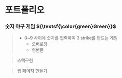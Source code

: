 # 포트폴리오

### 숫자 야구 게임 ${\textsf{\color{green}Green}}$
> + 0~9 사이에 숫자를 입력하여 3 strike를 만드는 게임 
>   + 오버로딩
>   + 형변환

> 스택구현

> 웹 페이지 만들기

